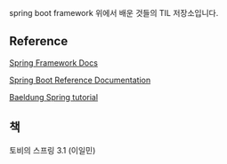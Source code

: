 
spring boot framework 위에서 배운 것들의 TIL 저장소입니다.  
  
<h2>Reference</h2>

[Spring Framework Docs](https://docs.spring.io/spring-framework/docs/)
  
[Spring Boot Reference Documentation](https://docs.spring.io/spring-boot/docs/current/reference/htmlsingle/#legal)

[Baeldung Spring tutorial](https://www.baeldung.com/spring-tutorial)
  
  
<h2>책</h2>

토비의 스프링 3.1 (이일민)
